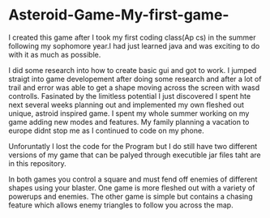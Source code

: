 # Asteroid-Game-My-first-game-

I created this game after I took my first coding class(Ap cs) in the summer following my sophomore year.I had just learned java and was exciting to do with it as much as possible.

I did some research into how to create basic gui and got to work. I jumped straigt into game developement after doing some research and after a lot of trail and error was able to get a shape moving across the screen with wasd controlls. Fasinated by the limitless potential I just discovered I spent hte next several weeks planning out and implemented my own fleshed out unique, astroid inspired game. I spent my whole summer working on my game adding new modes and features. My family planning a vacation to europe didnt stop me as I continued to code on my phone.

Unforuntatly I lost the code for the Program but I do still have two different versions of my game that can be palyed through executible jar files taht are in this repository.

In both games you control a square and must fend off enemies of different shapes using your blaster. One game is more fleshed out with a variety of powerups and  enemies. The other game is simple but contains a chasing feature which allows enemy triangles to follow you across the map.
